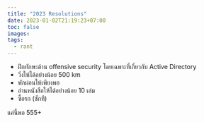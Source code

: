 ```yaml
---
title: "2023 Resolutions"
date: 2023-01-02T21:19:23+07:00
toc: false
images:
tags:
  - rant
---
```


* ฝึกทักษะด้าน offensive security โดยเฉพาะที่เกี่ยวกับ Active Directory
* วิ่งให้ได้อย่างน้อย 500 km
* พักผ่อนให้เพียงพอ
* อ่านหนังสือให้ได้อย่างน้อย 10 เล่ม
* ซื้อรถ (ซักที)

แค่นี้พอ 555+
